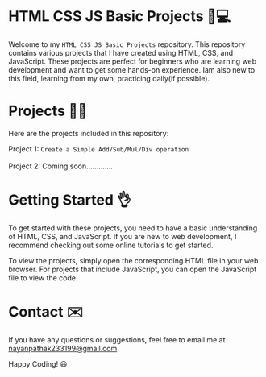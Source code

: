 # HTML CSS JS Basic Projects 🎨💻

Welcome to my `HTML CSS JS Basic Projects` repository. This repository contains various projects that I have created using HTML, CSS, and JavaScript. These projects are perfect for beginners who are learning web development and want to get some hands-on experience. Iam also new to this field, learning from my own, practicing daily(if possible). 

# Projects 🧑‍💻
Here are the projects included in this repository:

Project 1: `Create a Simple Add/Sub/Mul/Div operation` <br><br>
Project 2: Coming soon.............


# Getting Started 👌
 
To get started with these projects, you need to have a basic understanding of HTML, CSS, and JavaScript. If you are new to web development, I recommend checking out some online tutorials to get started.

To view the projects, simply open the corresponding HTML file in your web browser. For projects that include JavaScript, you can open the JavaScript file to view the code.

# Contact ✉️

If you have any questions or suggestions, feel free to email me at nayanpathak233199@gmail.com.

Happy Coding! 😃
